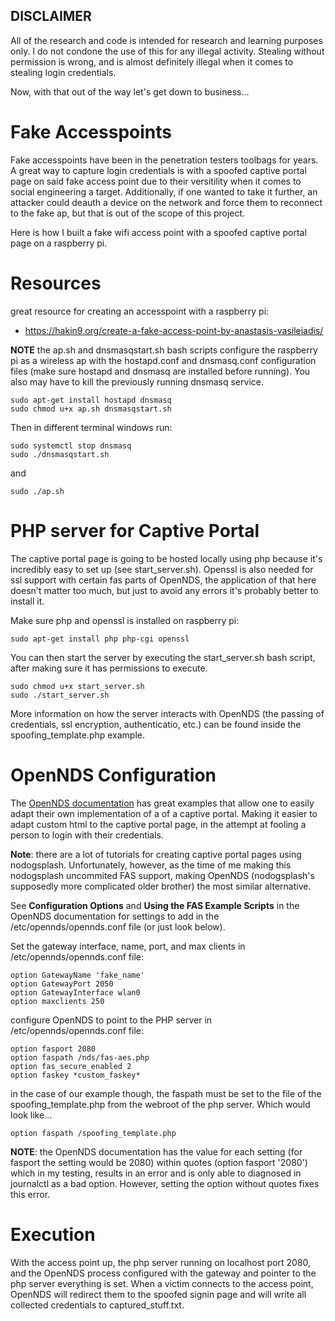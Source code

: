 ## DISCLAIMER

All of the research and code is intended for research and learning purposes only. I do not condone the use of this for any illegal activity. Stealing without permission is wrong, and is almost definitely illegal when it comes to stealing login credentials.

Now, with that out of the way let's get down to business...

# Fake Accesspoints

Fake accesspoints have been in the penetration testers toolbags for years. A great way to capture login credentials is with a spoofed captive portal page on said fake access point due to their versitility when it comes to social engineering a target. Additionally, if one wanted to take it further, an attacker could deauth a device on the network and force them to reconnect to the fake ap, but that is out of the scope of this project.

Here is how I built a fake wifi access point with a spoofed captive portal page on a raspberry pi.

# Resources

great resource for creating an accesspoint with a raspberry pi:
- https://hakin9.org/create-a-fake-access-point-by-anastasis-vasileiadis/

**NOTE** the ap.sh and dnsmasqstart.sh bash scripts configure the raspberry pi as a wireless ap with the hostapd.conf and dnsmasq.conf configuration files (make sure hostapd and dnsmasq are installed before running). You also may have to kill the previously running dnsmasq service.

```
sudo apt-get install hostapd dnsmasq
sudo chmod u+x ap.sh dnsmasqstart.sh
```
Then in different terminal windows run:
```
sudo systemctl stop dnsmasq
sudo ./dnsmasqstart.sh
```
and
```
sudo ./ap.sh
```

# PHP server for Captive Portal

The captive portal page is going to be hosted locally using php because it's incredibly easy to set up (see start_server.sh). Openssl is also needed for ssl support with certain fas parts of OpenNDS, the application of that here doesn't matter too much, but just to avoid any errors it's probably better to install it. 

Make sure php and openssl is installed on raspberry pi:

```
sudo apt-get install php php-cgi openssl
```

You can then start the server by executing the start_server.sh bash script, after making sure it has permissions to execute.

```
sudo chmod u+x start_server.sh
sudo ./start_server.sh
```

More information on how the server interacts with OpenNDS (the passing of credentials, ssl encryption, authenticatio, etc.) can be found inside the spoofing_template.php example.

# OpenNDS Configuration

The [OpenNDS documentation](https://opennds.readthedocs.io/en/stable/index.html) has great examples that allow one to easily adapt their own implementation of a of a captive portal. Making it easier to adapt custom html to the captive portal page, in the attempt at fooling a person to login with their credentials.

**Note**: there are a lot of tutorials for creating captive portal pages using nodogsplash. Unfortunately, however, as the time of me making this nodogsplash uncommited FAS support, making OpenNDS (nodogsplash's supposedly more complicated older brother) the most similar alternative.

See **Configuration Options** and **Using the FAS Example Scripts** in the OpenNDS documentation for settings to add in the /etc/opennds/opennds.conf file (or just look below).

Set the gateway interface, name, port, and max clients in /etc/opennds/opennds.conf file:

```
option GatewayName 'fake_name'
option GatewayPort 2050
option GatewayInterface wlan0
option maxclients 250
```

configure OpenNDS to point to the PHP server in /etc/opennds/opennds.conf file:

```
option fasport 2080
option faspath /nds/fas-aes.php
option fas_secure_enabled 2
option faskey *custom_faskey*
```

in the case of our example though, the faspath must be set to the file of the spoofing_template.php from the webroot of the php server. Which would look like...

```
option faspath /spoofing_template.php
```

**NOTE**: the OpenNDS documentation has the value for each setting (for fasport the setting would be 2080) within quotes (option fasport '2080') which in my testing, results in an error and is only able to diagnosed in journalctl as a bad option. However, setting the option without quotes fixes this error. 

# Execution

With the access point up, the php server running on localhost port 2080, and the OpenNDS process configured with the gateway and pointer to the php server everything is set. When a victim connects to the access point, OpenNDS will redirect them to the spoofed signin page and will write all collected credentials to captured_stuff.txt. 
